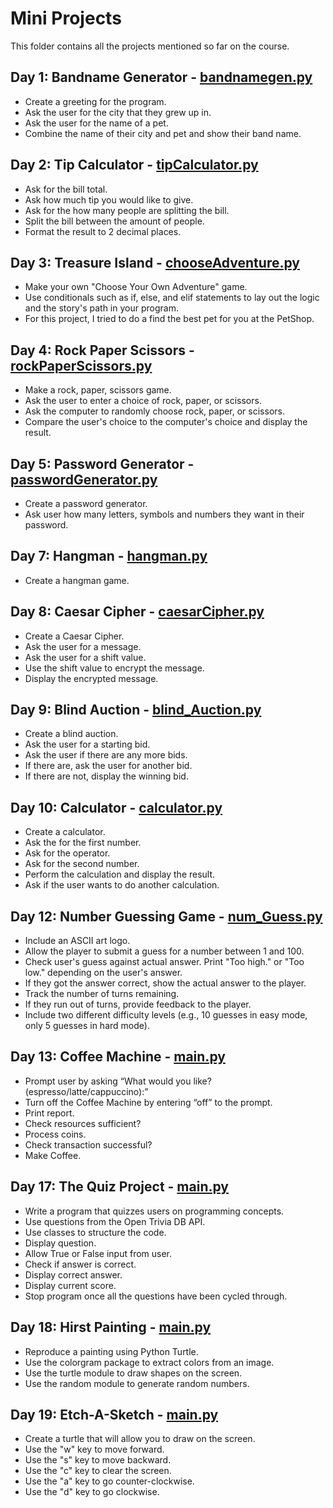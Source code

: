 # Mini Projects

This folder contains all the projects mentioned so far on the course.

## Day 1: Bandname Generator - [bandnamegen.py](https://github.com/patriciaong977/100-Days-of-Python/blob/master/Mini%20Projects/bandnamegen.py)

- Create a greeting for the program.
- Ask the user for the city that they grew up in.
- Ask the user for the name of a pet.
- Combine the name of their city and pet and show their band name.

## Day 2: Tip Calculator - [tipCalculator.py](https://github.com/patriciaong977/100-Days-of-Python/blob/master/Mini%20Projects/bandnamegen.py)

- Ask for the bill total.
- Ask how much tip you would like to give.
- Ask for the how many people are splitting the bill.
- Split the bill between the amount of people.
- Format the result to 2 decimal places.

## Day 3: Treasure Island - [chooseAdventure.py](https://github.com/patriciaong977/100-Days-of-Python/blob/master/Mini%20Projects/chooseAdventure.py)

- Make your own "Choose Your Own Adventure" game.
- Use conditionals such as if, else, and elif statements to lay out the logic and the story's path in your program.
- For this project, I tried to do a find the best pet for you at the PetShop.

## Day 4: Rock Paper Scissors - [rockPaperScissors.py](https://github.com/patriciaong977/100-Days-of-Python/blob/master/Mini%20Projects/rockPaperScissors.py)

- Make a rock, paper, scissors game.
- Ask the user to enter a choice of rock, paper, or scissors.
- Ask the computer to randomly choose rock, paper, or scissors.
- Compare the user's choice to the computer's choice and display the result.

## Day 5: Password Generator - [passwordGenerator.py](https://github.com/patriciaong977/100-Days-of-Python/blob/master/Mini%20Projects/createPWGen.py)

- Create a password generator.
- Ask user how many letters, symbols and numbers they want in their password.

## Day 7: Hangman - [hangman.py](https://github.com/patriciaong977/100-Days-of-Python/blob/master/Mini%20Projects/Hangman/hangman.py)

- Create a hangman game.

## Day 8: Caesar Cipher - [caesarCipher.py](https://github.com/patriciaong977/100-Days-of-Python/blob/master/Mini%20Projects/caesarCipher/caesarCipher.py)
- Create a Caesar Cipher.
- Ask the user for a message.
- Ask the user for a shift value.
- Use the shift value to encrypt the message.
- Display the encrypted message.

## Day 9: Blind Auction - [blind_Auction.py](https://github.com/patriciaong977/100-Days-of-Python/blob/master/Mini%20Projects/blindAuction/blind_Auction.py)
- Create a blind auction.
- Ask the user for a starting bid.
- Ask the user if there are any more bids.
- If there are, ask the user for another bid.
- If there are not, display the winning bid.

## Day 10: Calculator - [calculator.py](https://github.com/patriciaong977/100-Days-of-Python/blob/master/Mini%20Projects/calculator/calculator.py)
- Create a calculator.
- Ask the for the first number.
- Ask for the operator.
- Ask for the second number.
- Perform the calculation and display the result.
- Ask if the user wants to do another calculation.

## Day 12: Number Guessing Game - [num_Guess.py](https://github.com/patriciaong977/100-Days-of-Python/blob/master/Mini%20Projects/numberGuessing/num_Guess.py)
- Include an ASCII art logo.
- Allow the player to submit a guess for a number between 1 and 100.
- Check user's guess against actual answer. Print "Too high." or "Too low." depending on the user's answer.
- If they got the answer correct, show the actual answer to the player.
- Track the number of turns remaining.
- If they run out of turns, provide feedback to the player.
- Include two different difficulty levels (e.g., 10 guesses in easy mode, only 5 guesses in hard mode).

## Day 13: Coffee Machine - [main.py](https://github.com/patriciaong977/100-Days-of-Python/blob/master/Mini%20Projects/coffeeMachine/main.py)
- Prompt user by asking “What would you like? (espresso/latte/cappuccino):”
- Turn off the Coffee Machine by entering “off” to the prompt.
- Print report.
- Check resources sufficient?
- Process coins.
- Check transaction successful?
- Make Coffee.

## Day 17: The Quiz Project - [main.py](https://github.com/patriciaong977/100-Days-of-Python/blob/master/Mini%20Projects/Quiz%20Project/main.py)
- Write a program that quizzes users on programming concepts.
- Use questions from the Open Trivia DB API.
- Use classes to structure the code.
- Display question.
- Allow True or False input from user.
- Check if answer is correct.
- Display correct answer.
- Display current score.
- Stop program once all the questions have been cycled through.

## Day 18: Hirst Painting - [main.py](https://github.com/patriciaong977/100-Days-of-Python/blob/master/Mini%20Projects/hirstPainting/main.py)
- Reproduce a painting using Python Turtle.
- Use the colorgram package to extract colors from an image.
- Use the turtle module to draw shapes on the screen.
- Use the random module to generate random numbers.

## Day 19: Etch-A-Sketch - [main.py]()
- Create a turtle that will allow you to draw on the screen.
- Use the "w" key to move forward.
- Use the "s" key to move backward.
- Use the "c" key to clear the screen.
- Use the "a" key to go counter-clockwise.
- Use the "d" key to go clockwise.
